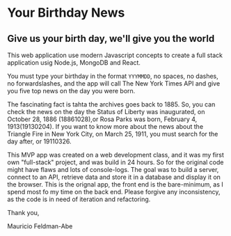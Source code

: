 # Your Birthday News

## Give us your birth day, we'll give you the world

This web application use modern Javascript concepts to create a full stack application usig Node.js, MongoDB and React.

You must type your birthday in the format `YYYMMDD`, no spaces, no dashes, no forwardslashes, and the app will call 
The New York Times API and give you five top news on the day you were born. 

The fascinating fact is tahta the archives goes back to 1885. So, you can check the news on the day the Status of Liberty 
was inaugurated, on October 28, 1886 (18861028),or Rosa Parks was born, February 4, 1913(19130204). If you want to know 
more about the news about the Triangle Fire in New York City, on March 25, 1911, you must search for the day after, or 19110326.

This MVP app was created on a web development class, and it was my first own "full-stack" project, and was build in 24 hours. 
So for the original code might have flaws and lots of console-logs. The goal was to build a server, connect to an API, retrieve 
data and store it in a database and display it on the browser. This is the orignal app, the front end is the bare-minimum, as I 
spend most fo my time on the back end. Please forgive any inconsistency, as the code is in need of iteration and refactoring.

Thank you,

Mauricio Feldman-Abe


